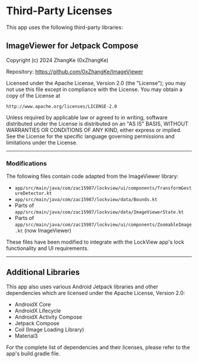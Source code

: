 # Third-Party Licenses

This app uses the following third-party libraries:

## ImageViewer for Jetpack Compose

Copyright (c) 2024 ZhangKe (0xZhangKe)

Repository: https://github.com/0xZhangKe/ImageViewer

Licensed under the Apache License, Version 2.0 (the "License");
you may not use this file except in compliance with the License.
You may obtain a copy of the License at

    http://www.apache.org/licenses/LICENSE-2.0

Unless required by applicable law or agreed to in writing, software
distributed under the License is distributed on an "AS IS" BASIS,
WITHOUT WARRANTIES OR CONDITIONS OF ANY KIND, either express or implied.
See the License for the specific language governing permissions and
limitations under the License.

---

### Modifications

The following files contain code adapted from the ImageViewer library:
- `app/src/main/java/com/zac15987/lockview/ui/components/TransformGestureDetector.kt`
- `app/src/main/java/com/zac15987/lockview/data/Bounds.kt`
- Parts of `app/src/main/java/com/zac15987/lockview/data/ImageViewerState.kt`
- Parts of `app/src/main/java/com/zac15987/lockview/ui/components/ZoomableImage.kt` (now ImageViewer)

These files have been modified to integrate with the LockView app's lock functionality and UI requirements.

---

## Additional Libraries

This app also uses various Android Jetpack libraries and other dependencies which are licensed under the Apache License, Version 2.0:

- AndroidX Core
- AndroidX Lifecycle
- AndroidX Activity Compose
- Jetpack Compose
- Coil (Image Loading Library)
- Material3

For the complete list of dependencies and their licenses, please refer to the app's build.gradle file.